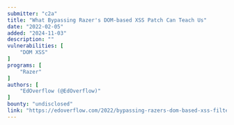 ```yaml
---
submitter: "c2a"
title: "What Bypassing Razer's DOM-based XSS Patch Can Teach Us"
date: "2022-02-05"
added: "2024-11-03"
description: ""
vulnerabilities: [
    "DOM XSS"
]
programs: [
    "Razer"
]
authors: [
    "EdOverflow (@EdOverflow)"
]
bounty: "undisclosed"
link: "https://edoverflow.com/2022/bypassing-razers-dom-based-xss-filter/"
---
```




